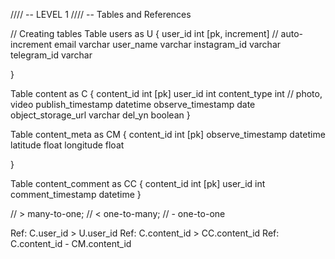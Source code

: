 //// -- LEVEL 1
//// -- Tables and References

// Creating tables
Table users as U {
  user_id int [pk, increment] // auto-increment
  email varchar
  user_name varchar
  instagram_id varchar
  telegram_id varchar
  
}


Table content as C {
  content_id int [pk]
  user_id int 
  content_type  int      // photo, video
  publish_timestamp datetime
  observe_timestamp date
  object_storage_url varchar 
  del_yn  boolean
}

  Table content_meta as CM {
    content_id int [pk]
    observe_timestamp datetime
    latitude float
    longitude float
    
  }
  
  
  Table content_comment as CC {
    content_id int [pk]
    user_id int
    comment_timestamp datetime
  }

// > many-to-one; 
// < one-to-many; 
// - one-to-one

Ref: C.user_id > U.user_id
Ref: C.content_id > CC.content_id
Ref: C.content_id - CM.content_id